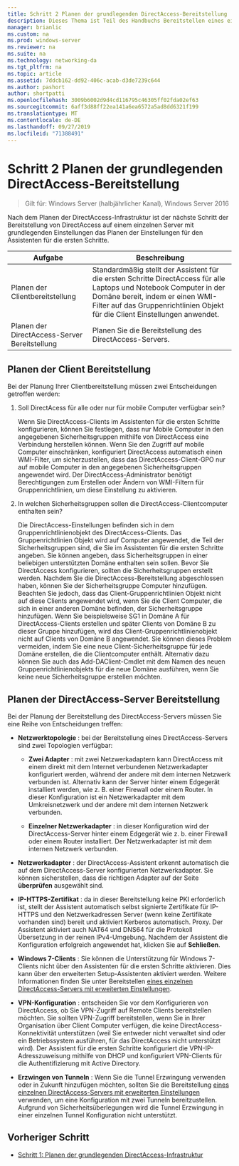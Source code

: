 ```yaml
---
title: Schritt 2 Planen der grundlegenden DirectAccess-Bereitstellung
description: Dieses Thema ist Teil des Handbuchs Bereitstellen eines einzelnen DirectAccess-Servers mit dem Assistenten für die ersten Schritte für Windows Server 2016
manager: brianlic
ms.custom: na
ms.prod: windows-server
ms.reviewer: na
ms.suite: na
ms.technology: networking-da
ms.tgt_pltfrm: na
ms.topic: article
ms.assetid: 7ddcb162-dd92-406c-acab-d3de7239c644
ms.author: pashort
author: shortpatti
ms.openlocfilehash: 3009b6002d9d4cd116795c46305ff02fda02ef63
ms.sourcegitcommit: 6aff3d88ff22ea141a6ea6572a5ad8dd6321f199
ms.translationtype: MT
ms.contentlocale: de-DE
ms.lasthandoff: 09/27/2019
ms.locfileid: "71388491"
---
```

# <a name="step-2-plan-the-basic-directaccess-deployment"></a>Schritt 2 Planen der grundlegenden DirectAccess-Bereitstellung

>Gilt für: Windows Server (halbjährlicher Kanal), Windows Server 2016

Nach dem Planen der DirectAccess-Infrastruktur ist der nächste Schritt der Bereitstellung von DirectAccess auf einem einzelnen Server mit grundlegenden Einstellungen das Planen der Einstellungen für den Assistenten für die ersten Schritte.  
  
|Aufgabe|Beschreibung|  
|----|--------|  
|Planen der Clientbereitstellung|Standardmäßig stellt der Assistent für die ersten Schritte DirectAccess für alle Laptops und Notebook Computer in der Domäne bereit, indem er einen WMI-Filter auf das Gruppenrichtlinien Objekt für die Client Einstellungen anwendet.|  
|Planen der DirectAccess-Server Bereitstellung|Planen Sie die Bereitstellung des DirectAccess-Servers.|  
  
## <a name="bkmk_2_1_client"></a>Planen der Client Bereitstellung  
Bei der Planung Ihrer Clientbereitstellung müssen zwei Entscheidungen getroffen werden:  
  
1.  Soll DirectAcess für alle oder nur für mobile Computer verfügbar sein?  
  
    Wenn Sie DirectAccess-Clients im Assistenten für die ersten Schritte konfigurieren, können Sie festlegen, dass nur Mobile Computer in den angegebenen Sicherheitsgruppen mithilfe von DirectAccess eine Verbindung herstellen können. Wenn Sie den Zugriff auf mobile Computer einschränken, konfiguriert DirectAccess automatisch einen WMI-Filter, um sicherzustellen, dass das DirectAccess-Client-GPO nur auf mobile Computer in den angegebenen Sicherheitsgruppen angewendet wird. Der DirectAccess-Administrator benötigt Berechtigungen zum Erstellen oder Ändern von WMI-Filtern für Gruppenrichtlinien, um diese Einstellung zu aktivieren.  
  
2.  In welchen Sicherheitsgruppen sollen die DirectAccess-Clientcomputer enthalten sein?  
  
    Die DirectAccess-Einstellungen befinden sich in dem Gruppenrichtlinienobjekt des DirectAccess-Clients. Das Gruppenrichtlinien Objekt wird auf Computer angewendet, die Teil der Sicherheitsgruppen sind, die Sie im Assistenten für die ersten Schritte angeben. Sie können angeben, dass Sicherheitsgruppen in einer beliebigen unterstützten Domäne enthalten sein sollen. Bevor Sie DirectAccess konfigurieren, sollten die Sicherheitsgruppen erstellt werden. Nachdem Sie die DirectAccess-Bereitstellung abgeschlossen haben, können Sie der Sicherheitsgruppe Computer hinzufügen. Beachten Sie jedoch, dass das Client-Gruppenrichtlinien Objekt nicht auf diese Clients angewendet wird, wenn Sie die Client Computer, die sich in einer anderen Domäne befinden, der Sicherheitsgruppe hinzufügen. Wenn Sie beispielsweise SG1 in Domäne A für DirectAccess-Clients erstellen und später Clients von Domäne B zu dieser Gruppe hinzufügen, wird das Client-Gruppenrichtlinienobjekt nicht auf Clients von Domäne B angewendet. Sie können dieses Problem vermeiden, indem Sie eine neue Client-Sicherheitsgruppe für jede Domäne erstellen, die die Clientcomputer enthält. Alternativ dazu können Sie auch das Add-DAClient-Cmdlet mit dem Namen des neuen Gruppenrichtlinienobjekts für die neue Domäne ausführen, wenn Sie keine neue Sicherheitsgruppe erstellen möchten.  
  
## <a name="bkmk_2_2_server"></a>Planen der DirectAccess-Server Bereitstellung  
Bei der Planung der Bereitstellung des DirectAccess-Servers müssen Sie eine Reihe von Entscheidungen treffen:  
  
-   **Netzwerktopologie** : bei der Bereitstellung eines DirectAccess-Servers sind zwei Topologien verfügbar:  
  
    -   **Zwei Adapter** : mit zwei Netzwerkadaptern kann DirectAccess mit einem direkt mit dem Internet verbundenen Netzwerkadapter konfiguriert werden, während der andere mit dem internen Netzwerk verbunden ist. Alternativ kann der Server hinter einem Edgegerät installiert werden, wie z. B. einer Firewall oder einem Router. In dieser Konfiguration ist ein Netzwerkadapter mit dem Umkreisnetzwerk und der andere mit dem internen Netzwerk verbunden.  
  
    -   **Einzelner Netzwerkadapter** : in dieser Konfiguration wird der DirectAccess-Server hinter einem Edgegerät wie z. b. einer Firewall oder einem Router installiert. Der Netzwerkadapter ist mit dem internen Netzwerk verbunden.  
  
-   **Netzwerkadapter** : der DirectAccess-Assistent erkennt automatisch die auf dem DirectAccess-Server konfigurierten Netzwerkadapter. Sie können sicherstellen, dass die richtigen Adapter auf der Seite **überprüfen** ausgewählt sind.  
  
-   **IP-HTTPS-Zertifikat** : da in dieser Bereitstellung keine PKI erforderlich ist, stellt der Assistent automatisch selbst signierte Zertifikate für IP-HTTPS und den Netzwerkadressen Server (wenn keine Zertifikate vorhanden sind) bereit und aktiviert Kerberos automatisch. Proxy. Der Assistent aktiviert auch NAT64 und DNS64 für die Protokoll Übersetzung in der reinen IPv4-Umgebung. Nachdem der Assistent die Konfiguration erfolgreich angewendet hat, klicken Sie auf **Schließen**.  
  
-   **Windows 7-Clients** : Sie können die Unterstützung für Windows 7-Clients nicht über den Assistenten für die ersten Schritte aktivieren. Dies kann über den erweiterten Setup-Assistenten aktiviert werden. Weitere Informationen finden Sie unter Bereitstellen [eines einzelnen DirectAccess-Servers mit erweiterten Einstellungen](../single-server-advanced/Deploy-a-Single-DirectAccess-Server-with-Advanced-Settings.md).  
  
-   **VPN-Konfiguration** : entscheiden Sie vor dem Konfigurieren von DirectAccess, ob Sie VPN-Zugriff auf Remote Clients bereitstellen möchten. Sie sollten VPN-Zugriff bereitstellen, wenn Sie in Ihrer Organisation über Client Computer verfügen, die keine DirectAccess-Konnektivität unterstützen (weil Sie entweder nicht verwaltet sind oder ein Betriebssystem ausführen, für das DirectAccess nicht unterstützt wird). Der Assistent für die ersten Schritte konfiguriert die VPN-IP-Adresszuweisung mithilfe von DHCP und konfiguriert VPN-Clients für die Authentifizierung mit Active Directory.  
  
-   **Erzwingen von Tunneln** : Wenn Sie die Tunnel Erzwingung verwenden oder in Zukunft hinzufügen möchten, sollten Sie die Bereitstellung [eines einzelnen DirectAccess-Servers mit erweiterten Einstellungen](../single-server-advanced/Deploy-a-Single-DirectAccess-Server-with-Advanced-Settings.md) verwenden, um eine Konfiguration mit zwei Tunneln bereitzustellen. Aufgrund von Sicherheitsüberlegungen wird die Tunnel Erzwingung in einer einzelnen Tunnel Konfiguration nicht unterstützt.  
  
## <a name="BKMK_Links"></a>Vorheriger Schritt  
  
-   [Schritt 1: Planen der grundlegenden DirectAccess-Infrastruktur](da-basic-plan-s1-infrastructure.md)  
  


